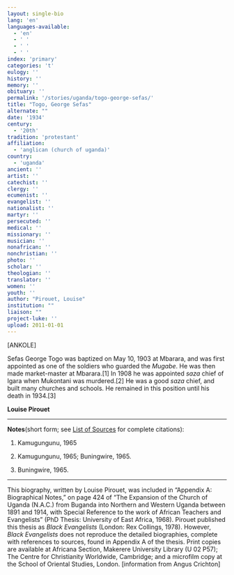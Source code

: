 ```yaml
---
layout: single-bio
lang: 'en'
languages-available:
  - 'en'
  - ' '
  - ' '
  - ' '
index: 'primary'
categories: 't'
eulogy: ''
history: ''
memory: ''
obituary: ''
permalink: '/stories/uganda/togo-george-sefas/'
title: "Togo, George Sefas"
alternate: ""
date: '1934'
century:
  - '20th'
tradition: 'protestant'
affiliation:
  - 'anglican (church of uganda)'
country:
  - 'uganda'
ancient: ''
artist: ''
catechist: ''
clergy: ''
ecumenist: ''
evangelist: ''
nationalist: ''
martyr: ''
persecuted: ''
medical: ''
missionary: ''
musician: ''
nonafrican: ''
nonchristian: ''
photo: ''
scholar: ''
theologian: ''
translator: ''
women: ''
youth: ''
author: "Pirouet, Louise"
institution: ""
liaison: ""
project-luke: ''
upload: 2011-01-01
---
```




[ANKOLE]

Sefas George Togo was baptized on May 10, 1903 at Mbarara,  and was first appointed as one of the soldiers who guarded the *Mugabe*.  He was then made market-master at Mbarara.[1] In 1908 he was appointed *saza* chief of Igara when Mukontani was murdered.[2] He was a good *saza* chief,  and built many churches and schools. He remained in this position until his  death in 1934.[3]

**Louise Pirouet**

---

**Notes**(short  form; see [List of  Sources](../pirouet-appendixa-sources/) for complete citations):
1. Kamugungunu, 1965

2. Kamugungunu, 1965; Buningwire, 1965.

3. Buningwire, 1965.

---

This biography, written by Louise Pirouet, was included in &ldquo;Appendix A: Biographical Notes,&rdquo;  on page 424 of &ldquo;The Expansion  of the Church of Uganda (N.A.C.) from Buganda into Northern and Western Uganda  between 1891 and 1914, with Special Reference to the work of African Teachers  and Evangelists&rdquo; (PhD Thesis: University of East Africa, 1968). Pirouet  published this thesis as *Black Evangelists* (London: Rex Collings,  1978). However, *Black  Evangelists* does not reproduce the detailed biographies, complete with  references to sources, found in Appendix A of the thesis. Print copies are  available at Africana Section, Makerere University Library (U 02 P57); The Centre for Christianity  Worldwide, Cambridge; and a microfilm copy at the School of Oriental Studies,  London. [information from Angus Crichton]
